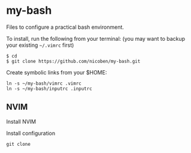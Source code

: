 # my-bash

Files to configure a practical bash environment.

To install, run the following from your terminal: (you may want to backup your
existing `~/.vimrc` first)

```
$ cd
$ git clone https://github.com/nicoben/my-bash.git
```

Create symbolic links from your $HOME:
```
ln -s ~/my-bash/vimrc .vimrc
ln -s ~/my-bash/inputrc .inputrc
```
## NVIM

Install NVIM

Install configuration
```
git clone 

```
